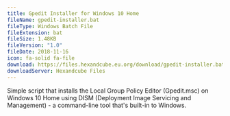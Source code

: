 ```yaml
---
title: Gpedit Installer for Windows 10 Home
fileName: gpedit-installer.bat
fileType: Windows Batch File
fileExtension: bat
fileSize: 1.48KB
fileVersion: "1.0"
fileDate: 2018-11-16
icon: fa-solid fa-file
download: https://files.hexandcube.eu.org/download/gpedit-installer.bat
downloadServer: Hexandcube Files
---
```


Simple script that installs the Local Group Policy Editor (Gpedit.msc) on Windows 10 Home using DISM (Deployment Image Servicing and Management) - a command-line tool that's built-in to Windows.
